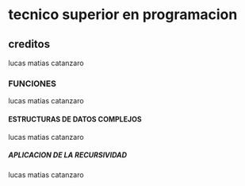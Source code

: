 # tecnico superior en programacion 
## creditos 
lucas matias catanzaro

### FUNCIONES
lucas matias catanzaro 

#### ESTRUCTURAS DE DATOS COMPLEJOS

lucas matias catanzaro

##### APLICACION DE LA RECURSIVIDAD

lucas matias catanzaro